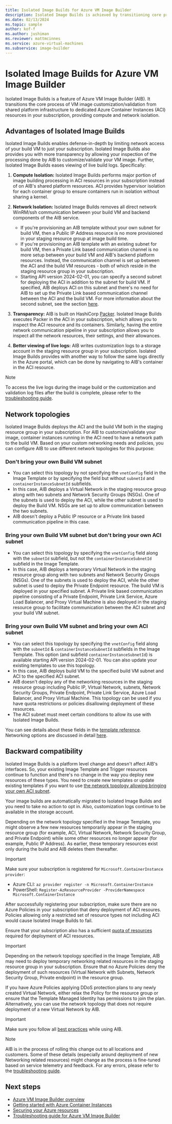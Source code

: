 ```yaml
---
title: Isolated Image Builds for Azure VM Image Builder
description: Isolated Image Builds is achieved by transitioning core process of VM image customization/validation from shared infrastructure to dedicated Azure Container Instances resources in your subscription providing compute and network isolation.
ms.date: 02/13/2024
ms.topic: sample
author: kof-f
ms.author: jushiman
ms.reviewer: mattmcinnes
ms.service: azure-virtual-machines
ms.subservice: image-builder
---
```


# Isolated Image Builds for Azure VM Image Builder

Isolated Image Builds is a feature of Azure VM Image Builder (AIB). It transitions the core process of VM image customization/validation from shared platform infrastructure to dedicated Azure Container Instances (ACI) resources in your subscription, providing compute and network isolation.

## Advantages of Isolated Image Builds

Isolated Image Builds enables defense-in-depth by limiting network access of your build VM to just your subscription. Isolated Image Builds also provides you with more transparency by allowing your inspection of the processing done by AIB to customize/validate your VM image. Further, Isolated Image Builds eases viewing of live build logs. Specifically:

1. **Compute Isolation:** Isolated Image Builds performs major portion of image building processing in ACI resources in your subscription instead of on AIB's shared platform resources. ACI provides hypervisor isolation for each container group to ensure containers run in isolation without sharing a kernel.
2. **Network Isolation:**  Isolated Image Builds removes all direct network WinRM/ssh communication between your build VM and backend components of the AIB service.
    - If you're provisioning an AIB template without your own subnet for build VM, then a Public IP Address resource is no more provisioned in your staging resource group at image build time.
    - If you're provisioning an AIB template with an existing subnet for build VM, then a Private Link based communication channel is no more setup between your build VM and AIB's backend platform resources. Instead, the communication channel is set up between the ACI and the build VM resources - both of which reside in the staging resource group in your subscription.
    - Starting API version 2024-02-01, you can specify a second subnet for deploying the ACI in addition to the subnet for build VM. If specified, AIB deploys ACI on this subnet and there's no need for AIB to set up the Private Link based communication channel between the ACI and the build VM. For more information about the second subnet, see the section [here](./security-isolated-image-builds-image-builder.md#bring-your-own-build-vm-subnet-and-bring-your-own-aci-subnet). 

3. **Transparency:** AIB is built on HashiCorp [Packer](https://www.packer.io/). Isolated Image Builds executes Packer in the ACI in your subscription, which allows you to inspect the ACI resource and its containers. Similarly, having the entire network communication pipeline in your subscription allows you to inspect all the network resources, their settings, and their allowances.
4. **Better viewing of live logs:** AIB writes customization logs to a storage account in the staging resource group in your subscription. Isolated Image Builds provides with another way to follow the same logs directly in the Azure portal, which can be done by navigating to AIB's container in the ACI resource.

> [!NOTE]
> To access the live logs during the image build or the customization and validation log files after the build is complete, please refer to the [troubleshooting guide](./linux/image-builder-troubleshoot.md#access-live-logs-during-image-build).

## Network topologies
Isolated Image Builds deploys the ACI and the build VM both in the staging resource group in your subscription. For AIB to customize/validate your image, container instances running in the ACI need to have a network path to the build VM. Based on your custom networking needs and policies, you can configure AIB to use different network topologies for this purpose:
### Don't bring your own Build VM subnet
- You can select this topology by not specifying the `vnetConfig` field in the Image Template or by specifying the field but without `subnetId` and `containerInstanceSubnetId` subfields.
- In this case, AIB deploys a Virtual Network in the staging resource group along with two subnets and Network Security Groups (NSGs). One of the subnets is used to deploy the ACI, while the other subnet is used to deploy the Build VM. NSGs are set up to allow communication between the two subnets.
- AIB doesn't deploy a Public IP resource or a Private link based communication pipeline in this case.
### Bring your own Build VM subnet but don't bring your own ACI subnet
- You can select this topology by specifying the `vnetConfig` field along with the `subnetId` subfield, but not the `containerInstanceSubnetId` subfield in the Image Template.
- In this case, AIB deploys a temporary Virtual Network in the staging resource group along with two subnets and Network Security Groups (NSGs). One of the subnets is used to deploy the ACI, while the other subnet is used to deploy the Private Endpoint resource. The build VM is deployed in your specified subnet. A Private link based communication pipeline consisting of a Private Endpoint, Private Link Service, Azure Load Balancer, and Proxy Virtual Machine is also deployed in the staging resource group to facilitate communication between the ACI subnet and your build VM subnet.
### Bring your own Build VM subnet and bring your own ACI subnet
- You can select this topology by specifying the `vnetConfig` field along with the `subnetId` & `containerInstanceSubnetId` subfields in the Image Template. This option (and subfield `containerInstanceSubnetId`) is available starting API version 2024-02-01. You can also update your existing templates to use this topology.
- In this case, AIB deploys build VM to the specified build VM subnet and ACI to the specified ACI subnet.
- AIB doesn't deploy any of the networking resources in the staging resource group including Public IP, Virtual Network, subnets, Network Security Groups, Private Endpoint, Private Link Service, Azure Load Balancer, and Proxy Virtual Machine. This topology can be used if you have quota restrictions or policies disallowing deployment of these resources. 
- The ACI subnet must meet certain conditions to allow its use with Isolated Image Builds.

You can see details about these fields in the [template reference](./linux/image-builder-json.md#vnetconfig-optional). Networking options are discussed in detail [here](./linux/image-builder-networking.md).

## Backward compatibility

Isolated Image Builds is a platform level change and doesn't affect AIB's interfaces. So, your existing Image Template and Trigger resources continue to function and there's no change in the way you deploy new resources of these types. You need to create new templates or update existing templates if you want to use [the network topology allowing bringing your own ACI subnet](./security-isolated-image-builds-image-builder.md#bring-your-own-build-vm-subnet-and-bring-your-own-aci-subnet).

Your image builds are automatically migrated to Isolated Image Builds and you need to take no action to opt in. Also, customization logs continue to be available in the storage account.

Depending on the network topology specified in the Image Template, you might observe a few new resources temporarily appear in the staging resource group (for example, ACI, Virtual Network, Network Security Group, and Private Endpoint) while some other resources no longer appear (for example, Public IP Address). As earlier, these temporary resources exist only during the build and AIB deletes them thereafter.

> [!IMPORTANT] 
> Make sure your subscription is registered for `Microsoft.ContainerInstance provider`: 
> - Azure CLI: `az provider register -n Microsoft.ContainerInstance`
> - PowerShell: `Register-AzResourceProvider -ProviderNamespace Microsoft.ContainerInstance`
>
> After successfully registering your subscription, make sure there are no Azure Policies in your subscription that deny deployment of ACI resoures. Policies allowing only a restricted set of resource types not including ACI would cause Isolated Image Builds to fail. 
>
> Ensure that your subscription also has a sufficient [quota of resources](../container-instances/container-instances-resource-and-quota-limits.md) required for deployment of ACI resources.
>

> [!IMPORTANT]
> Depending on the network topology specified in the Image Template, AIB may need to deploy temporary networking related resources in the staging resource group in your subscription. Ensure that no Azure Policies deny the deployment of such resources (Virtual Network with Subnets, Network Security Group, Private endpoint) in the resource group.
>
> If you have Azure Policies applying DDoS protection plans to any newly created Virtual Network, either relax the Policy for the resource group or ensure that the Template Managed Identity has permissions to join the plan. Alternatively, you can use the network topology that does not require deployment of a new Virtual Network by AIB.

> [!IMPORTANT]
> Make sure you follow all [best practices](image-builder-best-practices.md) while using AIB.

> [!NOTE]
> AIB is in the process of rolling this change out to all locations and customers. Some of these details (especially around deployment of new Networking related resources) might change as the process is fine-tuned based on service telemetry and feedback. For any errors, please refer to the [troubleshooting guide](./linux/image-builder-troubleshoot.md#troubleshoot-build-failures).

## Next steps

- [Azure VM Image Builder overview](./image-builder-overview.md)
- [Getting started with Azure Container Instances](../container-instances/container-instances-overview.md)
- [Securing your Azure resources](/azure/security/fundamentals/overview)
- [Troubleshooting guide for Azure VM Image Builder](./linux/image-builder-troubleshoot.md#troubleshoot-build-failures)
